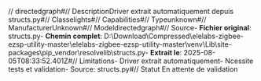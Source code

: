 // directedgraph#// DescriptionDriver extrait automatiquement depuis structs.py#// Classelights#// Capabilities#// Typeunknown#// ManufacturerUnknown#// Modeldirectedgraph#// Source- **Fichier original**: structs.py- **Chemin complet**: D:\Download\Compressed\elelabs-zigbee-ezsp-utility-master\elelabs-zigbee-ezsp-utility-master\venv\Lib\site-packages\pip\_vendor\resolvelib\structs.py- **Extrait le**: 2025-08-05T08:33:52.401Z#// Limitations- Driver extrait automatiquement- Ncessite tests et validation- Source: structs.py#// Statut En attente de validation
